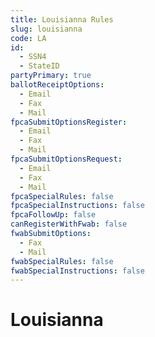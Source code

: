 ```yaml
---
title: Louisianna Rules
slug: louisianna
code: LA
id: 
  - SSN4
  - StateID
partyPrimary: true
ballotReceiptOptions:
  - Email
  - Fax
  - Mail
fpcaSubmitOptionsRegister:
  - Email
  - Fax
  - Mail
fpcaSubmitOptionsRequest:
  - Email
  - Fax
  - Mail
fpcaSpecialRules: false
fpcaSpecialInstructions: false
fpcaFollowUp: false
canRegisterWithFwab: false
fwabSubmitOptions:
  - Fax
  - Mail
fwabSpecialRules: false
fwabSpecialInstructions: false
---
```


# Louisianna
